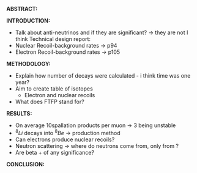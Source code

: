 **ABSTRACT:**


**INTRODUCTION:**
- Talk about anti-neutrinos and if they are significant? -> they are not I think
Technical design report:
- Nuclear Recoil-background rates -> p94 
- Electron Recoil-background rates -> p105 

**METHODOLOGY:**
- Explain how number of decays were calculated - i think time was one year?
- Aim to create table of isotopes 
	- Electron and nuclear recoils
- What does FTFP stand for?

**RESULTS:**
- On average 10spallation products per muon -> 3 being unstable 
- $^8Li$  decays into $^8Be$ -> production method
- Can electrons produce nuclear recoils?
- Neutron scattering -> where do neutrons come from, only from ?
- Are beta + of any significance?

**CONCLUSION:**
